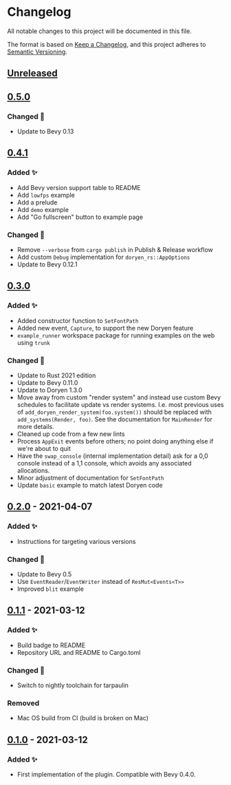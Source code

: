 # Changelog

All notable changes to this project will be documented in this file.

The format is based on [Keep a Changelog](https://keepachangelog.com/en/1.1.0/),
and this project adheres to [Semantic Versioning](https://semver.org/spec/v2.0.0.html).

## [Unreleased]

## [0.5.0]

### Changed 🔧

-   Update to Bevy 0.13

## [0.4.1]

### Added ✨

-   Add Bevy version support table to README
-   Add `lowfps` example
-   Add a prelude
-   Add `demo` example
-   Add "Go fullscreen" button to example page

### Changed 🔧

-   Remove `--verbose` from `cargo publish` in Publish & Release workflow
-   Add custom `Debug` implementation for `doryen_rs::AppOptions`
-   Update to Bevy 0.12.1

## [0.3.0]

### Added ✨

-   Added constructor function to `SetFontPath`
-   Added new event, `Capture`, to support the new Doryen feature
-   `example_runner` workspace package for running examples on the web using `trunk`

### Changed 🔧

-   Update to Rust 2021 edition
-   Update to Bevy 0.11.0
-   Update to Doryen 1.3.0
-   Move away from custom "render system" and instead use custom Bevy schedules to facilitate update vs render systems. I.e. most previous uses of `add_doryen_render_system(foo.system())` should be replaced with `add_systems(Render, foo)`. See the documentation for `MainRender` for more details.
-   Cleaned up code from a few new lints
-   Process `AppExit` events before others; no point doing anything else if we're about to quit
-   Have the `swap_console` (internal implementation detail) ask for a 0,0 console instead of a 1,1 console, which avoids any associated allocations.
-   Minor adjustment of documentation for `SetFontPath`
-   Update `basic` example to match latest Doryen code

## [0.2.0] - 2021-04-07

### Added ✨

-   Instructions for targeting various versions

### Changed 🔧

-   Update to Bevy 0.5
-   Use `EventReader`/`EventWriter` instead of `ResMut<Events<T>>`
-   Improved `blit` example

## [0.1.1] - 2021-03-12

### Added ✨

-   Build badge to README
-   Repository URL and README to Cargo.toml

### Changed 🔧

-   Switch to nightly toolchain for tarpaulin

### Removed

-   Mac OS build from CI (build is broken on Mac)

## [0.1.0] - 2021-03-12

### Added ✨

-   First implementation of the plugin. Compatible with Bevy 0.4.0.

[Unreleased]: https://github.com/ilyvion/bevy_doryen/compare/v0.4.1...HEAD
[0.5.0]: https://github.com/ilyvion/bevy_doryen/compare/v0.4.1...v0.5.0
[0.4.1]: https://github.com/ilyvion/bevy_doryen/compare/v0.3.0...v0.4.1
[0.3.0]: https://github.com/ilyvion/bevy_doryen/compare/v0.2.0...v0.3.0
[0.2.0]: https://github.com/ilyvion/bevy_doryen/compare/v0.1.1...v0.2.0
[0.1.1]: https://github.com/ilyvion/bevy_doryen/compare/v0.1.0...v0.1.1
[0.1.0]: https://github.com/ilyvion/bevy_doryen/releases/tag/v0.1.0

